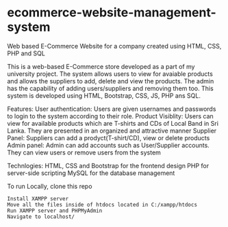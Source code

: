 # ecommerce-website-management-system
Web based E-Commerce Website for a company created using HTML, CSS, PHP and SQL

This is a web-based E-Commerce store developed as a part of my university project. The system allows users to view for avaiable products and allows the suppliers to add, delete and view the products. The admin has the capability of adding users/suppliers and removing them too. This system is developed using HTML, Bootstrap, CSS, JS, PHP ans SQL.

Features:
	User authentication: Users are given usernames and passwords to login to the system according to their role.
	Product Visiblity: Users can view for available products which are T-shirts and CDs of Local Band in Sri Lanka. They are presented in an organized and attractive manner
	Supplier Panel: Suppliers can add a prodyct(T-shirt/CD), view or delete products
	Admin panel: Admin can add accounts such as User/Supplier accounts. They can view users or remove users from the system

Technlogies:
	HTML, CSS and Bootstrap for the frontend design
	PHP for server-side scripting
	MySQL for the database management

To run Locally, clone this repo
	
	Install XAMPP server
	Move all the files inside of htdocs located in C:/xampp/htdocs
	Run XAMPP server and PHPMyAdmin
	Navigate to localhost/

	


  

